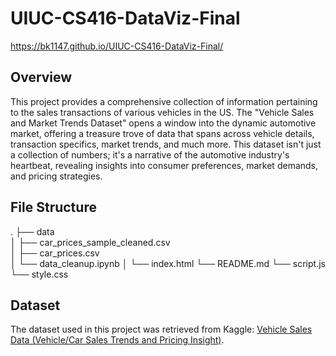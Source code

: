 # UIUC-CS416-DataViz-Final

https://bk1147.github.io/UIUC-CS416-DataViz-Final/


## Overview

This project provides a comprehensive collection of information pertaining to the sales transactions of various vehicles in the US. The "Vehicle Sales and Market Trends Dataset" opens a window into the dynamic automotive market, offering a treasure trove of data that spans across vehicle details, transaction specifics, market trends, and much more. This dataset isn't just a collection of numbers; it's a narrative of the automotive industry's heartbeat, revealing insights into consumer preferences, market demands, and pricing strategies.

## File Structure

.
├── data                    
│   ├── car_prices_sample_cleaned.csv          
│   ├── car_prices.csv       
│   └── data_cleanup.ipynb
│
└── index.html
└── README.md
└── script.js
└── style.css

## Dataset

The dataset used in this project was retrieved from Kaggle: [Vehicle Sales Data (Vehicle/Car Sales Trends and Pricing Insight)](https://www.kaggle.com/datasets/syedanwarafridi/vehicle-sales-data).
